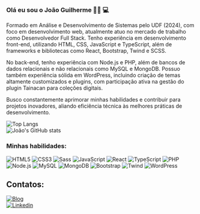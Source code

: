 ### Olá eu sou o João Guilherme 👋🏾 💻

Formado em Análise e Desenvolvimento de Sistemas pelo UDF (2024), com foco em desenvolvimento web, atualmente atuo no mercado de trabalho como Desenvolvedor Full Stack. Tenho experiência em desenvolvimento front-end, utilizando HTML, CSS, JavaScript e TypeScript, além de frameworks e bibliotecas como React, Bootstrap, Twind e SCSS.

No back-end, tenho experiência com Node.js e PHP, além de bancos de dados relacionais e não relacionais como MySQL e MongoDB. Possuo também experiência sólida em WordPress, incluindo criação de temas altamente customizados e plugins, com participação ativa na gestão do plugin Tainacan para coleções digitais.

Busco constantemente aprimorar minhas habilidades e contribuir para projetos inovadores, aliando eficiência técnica às melhores práticas de desenvolvimento.

![Top Langs](https://github-readme-stats.vercel.app/api/top-langs/?username=joaoguiaguiar&hide_progress=true)  
![João's GitHub stats](https://github-readme-stats.vercel.app/api?username=joaoguiaguiar&show_icons=true&theme=radical)

### Minhas habilidades:

![HTML5](https://img.shields.io/badge/HTML5-E34F26?style=for-the-badge&logo=html5&logoColor=white)
![CSS3](https://img.shields.io/badge/CSS3-1572B6?style=for-the-badge&logo=css3&logoColor=white)
![Sass](https://img.shields.io/badge/Sass-CC6699?style=for-the-badge&logo=sass&logoColor=white)
![JavaScript](https://img.shields.io/badge/JavaScript-F7DF1E?style=for-the-badge&logo=javascript&logoColor=black)
![React](https://img.shields.io/badge/React-61DAFB?style=for-the-badge&logo=react&logoColor=black)
![TypeScript](https://img.shields.io/badge/TypeScript-007ACC?style=for-the-badge&logo=typescript&logoColor=white)
![PHP](https://img.shields.io/badge/PHP-777BB4?style=for-the-badge&logo=php&logoColor=white)
![Node.js](https://img.shields.io/badge/Node.js-339933?style=for-the-badge&logo=nodedotjs&logoColor=white)
![MySQL](https://img.shields.io/badge/MySQL-4479A1?style=for-the-badge&logo=mysql&logoColor=white)
![MongoDB](https://img.shields.io/badge/MongoDB-47A248?style=for-the-badge&logo=mongodb&logoColor=white)
![Bootstrap](https://img.shields.io/badge/Bootstrap-7952B3?style=for-the-badge&logo=bootstrap&logoColor=white)
![Twind](https://img.shields.io/badge/Twind-06B6D4?style=for-the-badge&logo=tailwind-css&logoColor=white)
![WordPress](https://img.shields.io/badge/WordPress-21759B?style=for-the-badge&logo=wordpress&logoColor=white)


## Contatos:

[![Blog](https://img.shields.io/website?label=joaoguiaguiar.com&style=for-the-badge&url=https://joaoguiaguiar.com/)](https://dev-curriculo-joaoguiar.vercel.app/?vercelToolbarCode=HyAMxpw-RBMP0Q5)  
[![Linkedin](https://img.shields.io/badge/LinkedIn-0077B5?style=for-the-badge&logo=linkedin&logoColor=white)](https://www.linkedin.com/in/jo%C3%A3o-guilherme-rodrigues-aguiar/)
